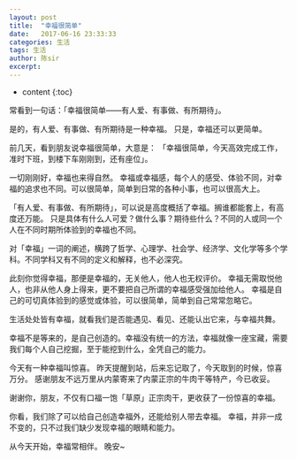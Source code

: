 ```yaml
---
layout: post
title:  "幸福很简单"
date:   2017-06-16 23:33:33
categories: 生活
tags: 生活
author: 陈sir
excerpt: 
---
```

* content
{:toc}

常看到一句话：「幸福很简单——有人爱、有事做、有所期待」。

是的，有人爱、有事做、有所期待是一种幸福。
只是，幸福还可以更简单。

前几天，看到朋友说幸福很简单，大意是： 「幸福很简单，今天高效完成工作，准时下班，到楼下车刚刚到，还有座位」。

一切刚刚好，幸福也来得自然。
幸福或幸福感，每个人的感受、体验不同，对幸福的追求也不同。可以很简单，简单到日常的各种小事，也可以很高大上。

「有人爱、有事做、有所期待」，可以说是高度概括了幸福。搁谁都能套上，有高度还万能。
只是具体有什么人可爱？做什么事？期待些什么？不同的人或同一个人在不同时期所体验到的幸福也不同。

对「幸福」一词的阐述，横跨了哲学、心理学、社会学、经济学、文化学等多个学科。不同学科又有不同的定义和解释，也不必深究。

此刻你觉得幸福，那便是幸福的，无关他人，他人也无权评价。
幸福无需取悦他人，也非从他人身上得来，更不要把自己所谓的幸福感受强加给他人。
幸福是自己的可切真体验到的感觉或体验，可以很简单，简单到自己常常忽略它。

生活处处皆有幸福，就看我们是否能遇见、看见、还能认出它来，与幸福共舞。

幸福不是等来的，是自己创造的。幸福没有统一的方法，幸福就像一座宝藏，需要我们每个人自己挖掘，至于能挖到什么，全凭自己的能力。

今天有一种幸福叫惊喜。
昨天提醒到站，后来忘记取了，今天取到的时候，惊喜万分。
感谢朋友不远万里从内蒙寄来了内蒙正宗的牛肉干等特产，今已收妥。

谢谢你，朋友，不仅有口福一饱「草原」正宗肉干，更收获了一份惊喜的幸福。

你看，我们除了可以给自己创造幸福外，还能给别人带去幸福。
幸福，并非一成不变的，只不过我们缺少发现幸福的眼睛和能力。

从今天开始，幸福常相伴。
晚安~
